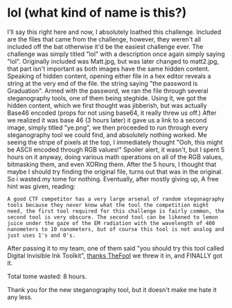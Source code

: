 # lol (what kind of name is this?)

I'll say this right here and now, I absolutely loathed this challenge. Included are the files that came from the challenge, however, they weren't all included off the bat otherwise it'd be the easiest challenge ever. The challenge was simply titled "lol" with a description once again simply saying "lol". Originally included was Matt.jpg, but was later changed to matt2.jpg, that part isn't important as both images have the same hidden content. Speaking of hidden content, opening either file in a hex editor reveals a string at the very end of the file. the string saying "the password is Graduation". Armed with the password, we ran the file through several steganography tools, one of them being steghide. Using it, we got the hidden content, which we first thought was jibberish, but was actually Base46 encoded (props for not using base64, it really threw us off.) After we realized it was base 46 (3 hours later) it gave us a link to a second image, simply titled "ye.png", we then proceeded to run through every steganography tool we could find, and absolutely nothing worked. Me seeing the stripe of pixels at the top, I immediately thought "Ooh, this might be ASCII encoded through RGB values!" Spoiler alert, it wasn't, but I spent 5 hours on it anyway, doing various math operations on all of the RGB values, bitmasking them, and even XORing them. After the 5 hours, I thought that maybe I should try finding the original file, turns out that was in the original. So i wasted.my tome for nothing. Eventually, after mostly giving up, A free hint was given, reading:

```text
A good CTF competitor has a very large arsenal of random stegonagraphy tools because they never know what the tool the competition might need, the first tool required for this challenge is fairly common, the second tool is very obscure. The second tool can be likened to lemon juice under the gaze of the EM radiation with the wavelength of 400 nanometers to 10 nanometers, but of course this tool is not analog and just uses 1's and 0's.
```

After passing it to my team, one of them said "you should try this tool called Digital Invisible Ink Toolkit", [thanks TheFool](https://github.com/EminentFool) we threw it in, and FINALLY got it.

Total tome wasted: 8 hours.

Thank you for the new steganography tool, but it doesn't make me hate it any less.
